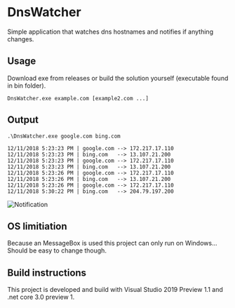 # DnsWatcher
Simple application that watches dns hostnames and notifies if anything changes. 

## Usage
Download exe from releases or build the solution yourself (executable found in bin folder).

`DnsWatcher.exe example.com [example2.com ...]`

## Output

    .\DnsWatcher.exe google.com bing.com
    
    12/11/2018 5:23:23 PM | google.com --> 172.217.17.110
    12/11/2018 5:23:23 PM | bing.com   --> 13.107.21.200
    12/11/2018 5:23:23 PM | google.com --> 172.217.17.110
    12/11/2018 5:23:23 PM | bing.com   --> 13.107.21.200    
    12/11/2018 5:23:26 PM | google.com --> 172.217.17.110
    12/11/2018 5:23:26 PM | bing.com   --> 13.107.21.200
    12/11/2018 5:23:26 PM | google.com --> 172.217.17.110
    12/11/2018 5:30:22 PM | bing.com   --> 204.79.197.200

![Notification](https://user-images.githubusercontent.com/7996369/49814741-956b5480-fd6a-11e8-848d-9ec124093dc7.png)

## OS limitiation 
Because an MessageBox is used this project can only run on Windows... Should be easy to change though.

## Build instructions
This project is developed and build with Visual Studio 2019 Preview 1.1 and .net core 3.0 preview 1.
